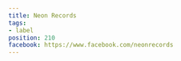 ```yaml
---
title: Neon Records
tags:
- label
position: 210
facebook: https://www.facebook.com/neonrecords
---
```


